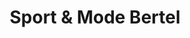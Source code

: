 ---
title: "Sport & Mode Bertel"
url: /brand/sport-und-mode-bertel-muehledoerfle/
shop: Kleidung
---